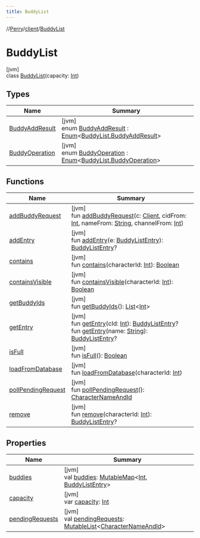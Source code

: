 ```yaml
---
title: BuddyList
---
```

//[Perry](../../../index.html)/[client](../index.html)/[BuddyList](index.html)



# BuddyList



[jvm]\
class [BuddyList](index.html)(capacity: [Int](https://kotlinlang.org/api/latest/jvm/stdlib/kotlin/-int/index.html))



## Types


| Name | Summary |
|---|---|
| [BuddyAddResult](-buddy-add-result/index.html) | [jvm]<br>enum [BuddyAddResult](-buddy-add-result/index.html) : [Enum](https://kotlinlang.org/api/latest/jvm/stdlib/kotlin/-enum/index.html)&lt;[BuddyList.BuddyAddResult](-buddy-add-result/index.html)&gt; |
| [BuddyOperation](-buddy-operation/index.html) | [jvm]<br>enum [BuddyOperation](-buddy-operation/index.html) : [Enum](https://kotlinlang.org/api/latest/jvm/stdlib/kotlin/-enum/index.html)&lt;[BuddyList.BuddyOperation](-buddy-operation/index.html)&gt; |


## Functions


| Name | Summary |
|---|---|
| [addBuddyRequest](add-buddy-request.html) | [jvm]<br>fun [addBuddyRequest](add-buddy-request.html)(c: [Client](../-client/index.html), cidFrom: [Int](https://kotlinlang.org/api/latest/jvm/stdlib/kotlin/-int/index.html), nameFrom: [String](https://kotlinlang.org/api/latest/jvm/stdlib/kotlin/-string/index.html), channelFrom: [Int](https://kotlinlang.org/api/latest/jvm/stdlib/kotlin/-int/index.html)) |
| [addEntry](add-entry.html) | [jvm]<br>fun [addEntry](add-entry.html)(e: [BuddyListEntry](../-buddy-list-entry/index.html)): [BuddyListEntry](../-buddy-list-entry/index.html)? |
| [contains](contains.html) | [jvm]<br>fun [contains](contains.html)(characterId: [Int](https://kotlinlang.org/api/latest/jvm/stdlib/kotlin/-int/index.html)): [Boolean](https://kotlinlang.org/api/latest/jvm/stdlib/kotlin/-boolean/index.html) |
| [containsVisible](contains-visible.html) | [jvm]<br>fun [containsVisible](contains-visible.html)(characterId: [Int](https://kotlinlang.org/api/latest/jvm/stdlib/kotlin/-int/index.html)): [Boolean](https://kotlinlang.org/api/latest/jvm/stdlib/kotlin/-boolean/index.html) |
| [getBuddyIds](get-buddy-ids.html) | [jvm]<br>fun [getBuddyIds](get-buddy-ids.html)(): [List](https://kotlinlang.org/api/latest/jvm/stdlib/kotlin.collections/-list/index.html)&lt;[Int](https://kotlinlang.org/api/latest/jvm/stdlib/kotlin/-int/index.html)&gt; |
| [getEntry](get-entry.html) | [jvm]<br>fun [getEntry](get-entry.html)(cId: [Int](https://kotlinlang.org/api/latest/jvm/stdlib/kotlin/-int/index.html)): [BuddyListEntry](../-buddy-list-entry/index.html)?<br>fun [getEntry](get-entry.html)(name: [String](https://kotlinlang.org/api/latest/jvm/stdlib/kotlin/-string/index.html)): [BuddyListEntry](../-buddy-list-entry/index.html)? |
| [isFull](is-full.html) | [jvm]<br>fun [isFull](is-full.html)(): [Boolean](https://kotlinlang.org/api/latest/jvm/stdlib/kotlin/-boolean/index.html) |
| [loadFromDatabase](load-from-database.html) | [jvm]<br>fun [loadFromDatabase](load-from-database.html)(characterId: [Int](https://kotlinlang.org/api/latest/jvm/stdlib/kotlin/-int/index.html)) |
| [pollPendingRequest](poll-pending-request.html) | [jvm]<br>fun [pollPendingRequest](poll-pending-request.html)(): [CharacterNameAndId](../-character-name-and-id/index.html) |
| [remove](remove.html) | [jvm]<br>fun [remove](remove.html)(characterId: [Int](https://kotlinlang.org/api/latest/jvm/stdlib/kotlin/-int/index.html)): [BuddyListEntry](../-buddy-list-entry/index.html)? |


## Properties


| Name | Summary |
|---|---|
| [buddies](buddies.html) | [jvm]<br>val [buddies](buddies.html): [MutableMap](https://kotlinlang.org/api/latest/jvm/stdlib/kotlin.collections/-mutable-map/index.html)&lt;[Int](https://kotlinlang.org/api/latest/jvm/stdlib/kotlin/-int/index.html), [BuddyListEntry](../-buddy-list-entry/index.html)&gt; |
| [capacity](capacity.html) | [jvm]<br>var [capacity](capacity.html): [Int](https://kotlinlang.org/api/latest/jvm/stdlib/kotlin/-int/index.html) |
| [pendingRequests](pending-requests.html) | [jvm]<br>val [pendingRequests](pending-requests.html): [MutableList](https://kotlinlang.org/api/latest/jvm/stdlib/kotlin.collections/-mutable-list/index.html)&lt;[CharacterNameAndId](../-character-name-and-id/index.html)&gt; |

